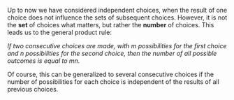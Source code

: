 Up to now we have considered independent choices, when the result of one
choice does not influence the sets of subsequent choices. However, it is
not the **set** of choices what matters, but rather the **number** of
choices. This leads us to the general product rule:

*If two consecutive choices are made, with $m$ possibilities for the
first choice and $n$ possibilities for the second choice, then the
number of all possible outcomes is equal to $mn$.*

Of course, this can be generalized to several consecutive choices if the
number of possibilities for each choice is independent of the results of
all previous choices.
